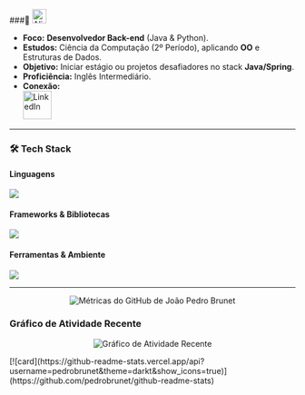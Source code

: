 ###👋
<img src="https://raw.githubusercontent.com/Tarikul-Islam-Anik/Animated-Fluent-Emojis/master/Emojis/Smilies/Alien%20Monster.png" alt="Alien Monster" width="25" height="25" />

- **Foco:** **Desenvolvedor Back-end** (Java & Python).
- **Estudos:** Ciência da Computação (2º Período), aplicando **OO** e Estruturas de Dados.
- **Objetivo:** Iniciar estágio ou projetos desafiadores no stack **Java/Spring**.
- **Proficiência:** Inglês Intermediário.
- **Conexão:** <br> [ <img src="https://skillicons.dev/icons?i=linkedin" alt="LinkedIn" width="50"> ](https://www.linkedin.com/in/joaopedrobrunet/)


---

### 🛠️ Tech Stack

#### Linguagens
<img src="https://skillicons.dev/icons?i=java,py,js" />

#### Frameworks & Bibliotecas
<img src="https://skillicons.dev/icons?i=spring,flask" />

#### Ferramentas & Ambiente
<img src="https://skillicons.dev/icons?i=git,linux" />

---

<p align="center">
    <img src="https://github-readme-metrics.vercel.app/api?user=pedrobrunet&template=classic&base=activity,prs&base.style=header" alt="Métricas do GitHub de João Pedro Brunet" />
</p>

### Gráfico de Atividade Recente

<p align="center">
    <img src="https://github-readme-activity-graph.vercel.app/graph?username=pedrobrunet&theme=react-dark" alt="Gráfico de Atividade Recente" />
</p>
[![card](https://github-readme-stats.vercel.app/api?username=pedrobrunet&theme=darkt&show_icons=true)](https://github.com/pedrobrunet/github-readme-stats)
